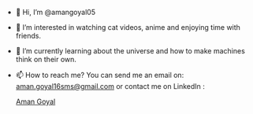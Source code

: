 - 👋 Hi, I’m @amangoyal05
- 👀 I’m interested in watching cat videos, anime and enjoying time with friends.
- 🌱 I’m currently learning about the universe and how to make machines think on their own.
- 📫 How to reach me? You can send me an email on: aman.goyal16sms@gmail.com or contact me on LinkedIn :

  <div class="badge-base LI-profile-badge" data-locale="en_US" data-size="medium" data-theme="light" data-type="VERTICAL" data-vanity="amangoyal05" data-version="v1"><a class="badge-base__link LI-simple-link" href="https://in.linkedin.com/in/amangoyal05?trk=profile-badge">Aman Goyal</a></div>
              
<!---
amangoyal05/amangoyal05 is a ✨ special ✨ repository because its `README.md` (this file) appears on your GitHub profile.
You can click the Preview link to take a look at your changes.
--->
